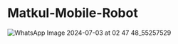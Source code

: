 # Matkul-Mobile-Robot
![WhatsApp Image 2024-07-03 at 02 47 48_55257529](https://github.com/user-attachments/assets/218e22b7-0a85-4ff1-9538-45496c2c58bc)
